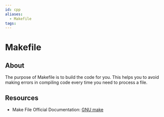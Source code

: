 ```yaml
---
id: cpp
aliases:
  - Makefile
tags:
---
```


# Makefile

## About

The purpose of Makefile is to build the code for you. This helps you to avoid making errors in compiling code every time you need to process a file.

## Resources

- Make File Official Documentation: [GNU make](https://www.gnu.org/software/make/manual/make.html)
